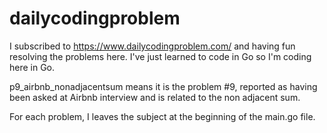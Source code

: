 # dailycodingproblem
I subscribed to https://www.dailycodingproblem.com/ and having fun resolving the problems here.
I've just learned to code in Go so I'm coding here in Go.

p9_airbnb_nonadjacentsum means it is the problem #9, reported as having been asked at Airbnb interview and is related to the non adjacent sum.

For each problem, I leaves the subject at the beginning of the main.go file.
